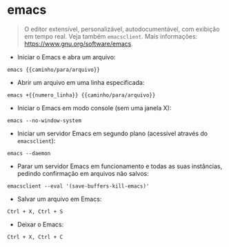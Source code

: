 # emacs

> O editor extensível, personalizável, autodocumentável, com exibição em tempo real.
> Veja também `emacsclient`.
> Mais informações: <https://www.gnu.org/software/emacs>.

- Iniciar o Emacs e abra um arquivo:

`emacs {{caminho/para/arquivo}}`

- Abrir um arquivo em uma linha especificada:

`emacs +{{numero_linha}} {{caminho/para/arquivo}}`

- Iniciar o Emacs em modo console (sem uma janela X):

`emacs --no-window-system`

- Iniciar um servidor Emacs em segundo plano (acessível através do `emacsclient`):

`emacs --daemon`

- Parar um servidor Emacs em funcionamento e todas as suas instâncias, pedindo confirmação em arquivos não salvos:

`emacsclient --eval '(save-buffers-kill-emacs)'`

- Salvar um arquivo em Emacs:

`Ctrl + X, Ctrl + S`

- Deixar o Emacs:

`Ctrl + X, Ctrl + C`
